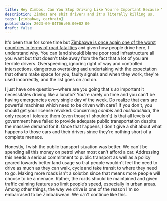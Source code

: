 ```yaml
---
title: Hey Zimbos, Can You Stop Driving Like You're Important Because You're Not And It's (Literally) Killing Us
description: Zimbos are shit drivers and it's literally killing us.
tags: [zimbabwe, carbrain]
publishdate: 2023-09-04T06:00:00+02:00
draft: false
---
```


It's been true for some time but [Zimbabwe is once again one of the worst countries in terms of road fatalities](https://www.newsday.co.zw/local-news/article/200010956/zim-tops-global-road-carnage) and given how people drive here, I understand why. You can (and should) blame poor road infrastructure all you want but that doesn't take away from the fact that a lot of you are terrible drivers. Overspeeding, ignoring right of way and controlled intersections, dangerous overtaking and undertaking with the expectation that others make space for you, faulty signals and when they work, they're used incorrectly, and the list goes on and on.

I just have one question—where are you going that's *so* important it necessitates driving like a lunatic? You're rarely on time and you can't be having emergencies every single day of the week. Do realize that cars are powerful machines which need to be driven with care? If you don't, you should get your license revoked. Concerning <i>combis</i> and <i lang="sn">mishikashika</i>, the only reason I tolerate them (even though I shouldn't) is that all levels of government have failed to provide adequate public transportation despite the massive demand for it. Once that happens, I don't give a shit about what happens to those cars and their drivers since they're nothing short of a complete menace.

Honestly, I wish the public transport situation was better. We can't be spending all this money on petrol when most can't afford a car. Addressing this needs a serious commitment to public transport as well as a policy geared towards better land usage so that people wouldn't feel the need to drive as much as they can walk, cycle and take transit to where they need to go. Making more roads isn't a solution since that means more people will choose to be a menace. Rather, the roads should be maintained and given traffic calming features so limit people's speed, especially in urban areas. Among other things, the way we drive is one of the reason I'm so embarrased to be Zimbabwean. We can't continue like this.
